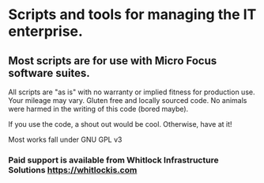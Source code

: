 # Scripts and tools for managing the IT enterprise. 

## Most scripts are for use with Micro Focus software suites.

All scripts are "as is" with no warranty or implied fitness for production use.  Your mileage may vary.  Gluten free and locally sourced code.  No animals were harmed in the writing of this code (bored maybe). 

If you use the code, a shout out would be cool.  Otherwise, have at it!

Most works fall under GNU GPL v3

### Paid support is available from Whitlock Infrastructure Solutions https://whitlockis.com
